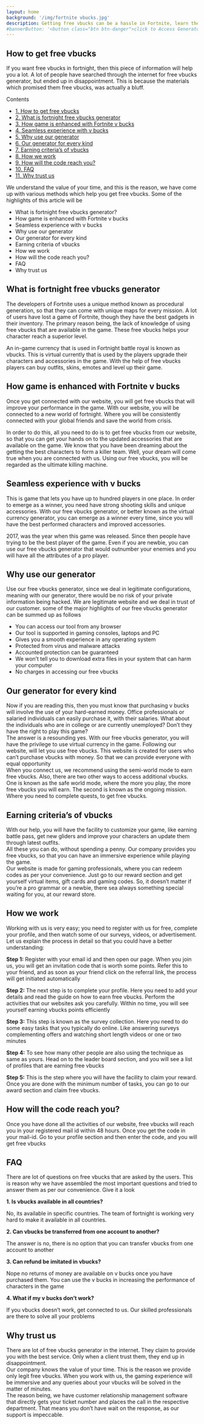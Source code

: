 ```yaml
---
layout: home
background: '/img/fortnite vbucks.jpg'
description: Getting free vbucks can be a hassle in Fortnite, learn these easy ways to get them using our trustworthy Generator. 
#bannerButton: '<button class="btn btn-danger">click to Access Generator</button>'
---
```


## How to get free vbucks

If you want free vbucks in fortnight, then this piece of information will help you a lot. A lot of people have searched through the internet for free vbucks generator, but ended up in disappointment. This is because the materials which promised them free vbucks, was actually a bluff.

<div id="toc_container" style="margin-top:5px;">
    <p class="toc_title">Contents</p>
        <ul class="toc_list">
            <li><a href="#how-to-get-free-vbucks">1. How to get free vbucks</a></li>
            <li><a href="#what-is-fortnight-free-vbucks-generator">2. What is fortnight free vbucks generator</a></li>
            <li><a href="#how-game-is-enhanced-with-fortnite-v-bucks">3. How game is enhanced with Fortnite v bucks</a></li>
            <li><a href="#seamless-experience-with-v-bucks">4. Seamless experience with v bucks</a></li>
            <li><a href="#why-use-our-generator">5. Why use our generator</a></li>
            <li><a href="#our-generator-for-every-kind">6. Our generator for every kind</a></li>
            <li><a href="#earning-criterias-of-vbucks">7. Earning criteria’s of vbucks</a></li>
            <li><a href="#how-we-work">8. How we work</a></li>
            <li><a href="#how-will-the-code-reach-you">9. How will the code reach you?</a></li>
            <li><a href="#faq">10. FAQ</a></li>
            <li><a href="#why-trust-us">11. Why trust us</a></li>
        </ul>
</div>

We understand the value of your time, and this is the reason, we have come up with various methods which help you get free vbucks.  Some of the highlights of this article will be 

* What is fortnight free vbucks generator?
* How game is enhanced with Fortnite v bucks 
* Seamless experience with v bucks 
* Why use our generator 
* Our generator for every kind 
* Earning criteria of vbucks 
* How we work  
* How will the code reach you? 
* FAQ
* Why trust us 

## What is fortnight free vbucks generator 

The developers of Fortnite uses a unique method known as procedural generation, so that they can come with unique maps for every mission. A lot of users have lost a game of Fortnite, though they have the best gadgets in their inventory.  The primary reason being, the lack of knowledge of using free vbucks that are available in the game. These free vbucks helps your character reach a superior level. 

An in-game currency that is used in Fortnight battle royal is known as vbucks. This is virtual currently that is used by the players upgrade their characters and accessories in the game.  With the help of free vbucks players can buy outfits, skins, emotes and level up their game.

## How game is enhanced with Fortnite v bucks 

Once you get connected with our website, you will get free vbucks that will improve your performance in the game.  With our website, you will be connected to a new world of fortnight. Where you will be consistently connected with your global friends and save the world from crisis. 

In order to do this, all you need to do is to get free vbucks from our website, so that you can get your hands on to the updated accessories that are available on the game. We know that you have been dreaming about the getting the best characters to form a killer team.  Well, your dream will come true when you are connected with us. Using our free vbucks, you will be regarded as the ultimate killing machine. 

## Seamless experience with v bucks 

This is game that lets you have up to hundred players in one place.  In order to emerge as a winner, you need have strong shooting skills and unique accessories.  With our free vbucks generator, or better known as the virtual currency generator, you can emerge as a winner every time, since you will have the best performed characters and improved accessories. 

2017, was the year when this game was released. Since then people have trying to be the best player of the game.  Even if you are newbie, you can use our free vbucks generator that would outnumber your enemies and you will have all the attributes of a pro player. 

## Why use our generator 

Use our free vbucks generator, since we deal in legitimate configurations, meaning with our generator, there would be no risk of your private information being hacked. We are legitimate website and we deal in trust of our customer. some of the major highlights of our free vbucks generator can be summed up as follows 

* You can access our tool from any browser 
* Our tool is supported in gaming consoles, laptops and PC 
* Gives you a smooth experience in any operating system 
* Protected from virus and malware attacks 
* Accounted protection can be guaranteed 
* We won’t tell you to download extra files in your system that can harm your computer 
* No charges in accessing our free vbucks

## Our generator for every kind

Now if you are reading this, then you must know that purchasing v bucks will involve the use of your hard-earned money. Office professionals or salaried individuals can easily purchase it, with their salaries. What about the individuals who are in college or are currently unemployed? Don’t they have the right to play this game?  
The answer is a resounding yes. With our free vbucks generator, you will have the privilege to use virtual currency in the game. Following our website, will let you use free vbucks. This website is created for users who can’t purchase vbucks with money. So that we can provide everyone with equal opportunity  
When you connect us, we recommend using the semi-world mode to earn free vbucks.  Also, there are two other ways to access additional vbucks.  One is known as the safe world mode, where the more you play, the more free vbucks you will earn.  The second is known as the ongoing mission. Where you need to complete quests, to get free vbucks.

## Earning criteria’s of vbucks 

With our help, you will have the facility to customize your game, like earning battle pass, get new gliders and improve your characters an update them through latest outfits.  
All these you can do, without spending a penny. Our company provides you free vbucks, so that you can have an immersive experience while playing the game.  
Our website is made for gaming professionals, where you can redeem codes as per your convenience.  Just go to our reward section and get yourself virtual items, gift cards and gaming codes. So, it doesn’t matter if you’re a pro grammar or a newbie, there sea always something special waiting for you, at our reward store. 

## How we work 

Working with us is very easy; you need to register with us for free, complete your profile, and then watch some of our surveys, videos, or advertisement. Let us explain the process in detail so that you could have a better understanding:

**Step 1:** Register with your email id and then open our page. When you join us, you will get an invitation code that is worth some points. Refer this to your friend, and as soon as your friend click on the referral link, the process will get initiated automatically 

**Step 2:** The next step is to complete your profile. Here you need to add your details and read the guide on how to earn free vbucks. Perform the activities that our websites ask you carefully. Within no time, you will see yourself earning vbucks points efficiently 

**Step 3:** This step is known as the survey collection. Here you need to do some easy tasks that you typically do online. Like answering surveys complementing offers and watching short length videos or one or two minutes 

**Step 4:** To see how many other people are also using the technique as same as yours. Head on to the leader board section, and you will see a list of profiles that are earning free vbucks

**Step 5:** This is the step where you will have the facility to claim your reward. Once you are done with the minimum number of tasks, you can go to our award section and claim free vbucks. 

## How will the code reach you? 

Once you have done all the activities of our website, free vbucks will reach you in your registered mail id within 48 hours. Once you get the code in your mail-id. Go to your profile section and then enter the code, and you will get free vbucks

## FAQ

There are lot of questions on free vbucks that are asked by the users. This is reason why we have assembled the most important questions and tried to answer them as per our convenience. Give it a look 

**1. Is vbucks available in all countries?**

No, its available in specific countries. The team of fortnight is working very hard to make it available in all countries.

**2. Can vbucks be transferred from one account to another?**

The answer is no, there is no option that you can transfer vbucks from one account to another 

**3. Can refund be imitated in vbucks?**

Nope no returns of money are available on v bucks once you have purchased them. You can use the v bucks in increasing the performance of characters in the game 

**4. What if my v bucks don’t work?**

If you vbucks doesn’t work, get connected to us. Our skilled professionals are there to solve all your problems 

## Why trust us 

There are lot of free vbucks generator in the internet. They claim to provide you with the best service. Only when a client trust them, they end up in disappointment.  
Our company knows the value of your time. This is the reason we provide only legit free vbucks. When you work with us, the gaming experience will be immersive and any queries about your vbucks will be solved in the matter of minutes.  
The reason being, we have customer relationship management software that directly gets your ticket number and places the call in the respective department. That means you don’t have wait on the response, as our support is impeccable. 
